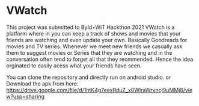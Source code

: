 # VWatch
This project was submitted to Byld+WiT Hackthon 2021
VWatch is a platform where in you can keep a track of shows and movies that your friends are watching and even update your own. Basically Goodreads for movies and TV series. 
Whenever we meet new friends we casually ask them to suggest movies or Series that they are watching and in the conversation often tend to forget all that they reommended.
Hence the idea orginated to easily acess what your friends have seen.

You can clone the repository and directly run on android studio. 
or 
Download the apk from here: https://drive.google.com/file/d/1htK4g7eexRduZ_x0WlraWrvncj9uMMj8/view?usp=sharing


